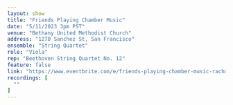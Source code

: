 ```yaml
---
layout: show
title: "Friends Playing Chamber Music"
date: "5/11/2023 3pm PST"
venue: "Bethany United Methodist Church"
address: "1270 Sanchez St, San Francisco"
ensemble: "String Quartet"
role: "Viola"
rep: "Beethoven String Quartet No. 12"
feature: false
link: "https://www.eventbrite.com/e/friends-playing-chamber-music-rachmaninov-kodaly-and-beethoven-tickets-703773434287"
recordings: [
  ""
]
---
```

